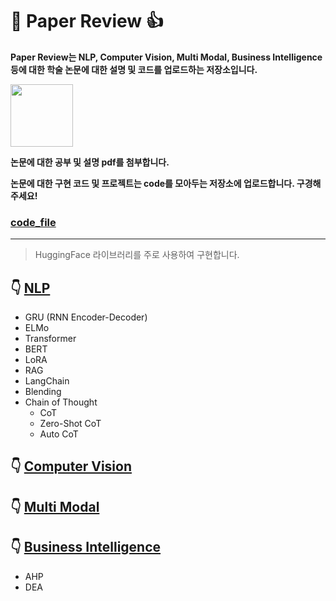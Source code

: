 # :star_struck: Paper Review :+1:

**Paper Review는 NLP, Computer Vision, Multi Modal, Business Intelligence등에 대한 학술 논문에 대한 설명 및 코드를 업로드하는 저장소입니다.**      

<img src="https://github.com/torijune/paper_review/assets/128570787/eadb98a5-5534-4c1f-ba6b-0ecec29107f9" width="100">
   
**논문에 대한 공부 및 설명 pdf를 첨부합니다.**    

**논문에 대한 구현 코드 및 프로젝트는 code를 모아두는 저장소에 업로드합니다. 구경해주세요!**   
### [code_file](https://github.com/torijune/code_file)
  
* * *
> HuggingFace 라이브러리를 주로 사용하여 구현합니다.

## :point_down: [NLP](/NLP/)
- GRU (RNN Encoder-Decoder)
- ELMo
- Transformer
- BERT
- LoRA
- RAG
- LangChain
- Blending
- Chain of Thought
   - CoT
   - Zero-Shot CoT
   - Auto CoT
## :point_down: [Computer Vision](/CV/)

## :point_down: [Multi Modal](/Multi_Modal/)

## :point_down: [Business Intelligence](/Business_Intelligence/)

- AHP
- DEA
